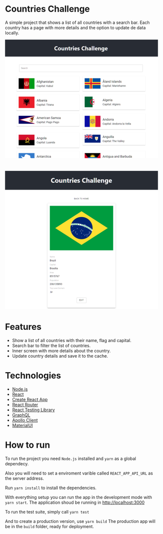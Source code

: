 # Countries Challenge

A simple project that shows a list of all countries with a search bar. Each country has a page with more details and the option to update de data locally.

![Home Screen](docs/screens/home.png?raw=true)
#
![Country Screen](docs/screens/country.png?raw=true)

# Features

- Show a list of all countries with their name, flag and capital.
- Search bar to filter the list of countries.
- Inner screen with more details about the country.
- Update country details and save it to the cache.

# Technologies

- [Node.js](https://nodejs.org/en/)
- [React](https://reactjs.org/)
- [Create React App](https://create-react-app.dev/)
- [React Router](https://reactrouter.com/)
- [React Testing Library](https://testing-library.com/docs/react-testing-library/intro/)
- [GraphQL](https://graphql.org/)
- [Apollo Client](https://www.apollographql.com/)
- [MaterialUI](https://pt-br.reactjs.org/)

# How to run

To run the project you need `Node.js` installed and `yarn` as a global dependecy.

Also you will need to set a enviroment varible called `REACT_APP_API_URL` as the server address.

Run  `yarn install` to install the dependencies.


With everything setup you can run the app in the development mode with `yarn start`.
The application shoud be running in [http://localhost:3000](http://localhost:3000)

To run the test suite, simply call `yarn test`

And to create a production version, use `yarn build`
The production app will be in the `build` folder, ready for deployment.
